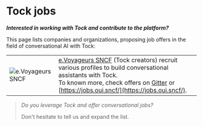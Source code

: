 # Tock jobs

***Interested in working with Tock and contribute to the platform?***

This page lists companies and organizations, proposing job offers in the field of conversational AI with Tock:

|   |   |
|---|---|
| ![e.Voyageurs SNCF](https://hubinstitute.com/sites/default/files/2019-07/image001%20%281%29.png) | [e.Voyageurs SNCF](https://www.sncf.com/fr/groupe/newsroom/e-voyageurs-sncf) (Tock creators) recruit various profiles to build conversational assistants with Tock.<br/> To known more, check offers on [Gitter](https://gitter.im/tockchat/Lobby) or [https://jobs.oui.sncf/](https://jobs.oui.sncf/). |

 
> _Do you leverage Tock and offer conversational jobs?_
>
> Don't hesitate to tell us and expand the list.